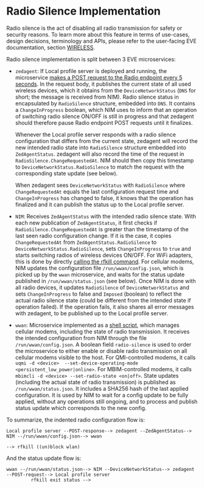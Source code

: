 # Radio Silence Implementation

Radio silence is the act of disabling all radio transmission for safety or security reasons.
To learn more about this feature in terms of use-cases, design decisions, terminology and APIs,
please refer to the user-facing EVE documentation, section [WIRELESS](../../../docs/WIRELESS.md#Radio-silence).

Radio silence implementation is split between 3 EVE microservices:

* `zedagent`: If Local profile server is deployed and running, the microservice [makes a POST
  request to the Radio endpoint every 5 seconds](../pkg/pillar/cmd/zedagent/radiosilence.go).
  In the request body, it publishes the current state of all used wireless devices, which it obtains
  from the `DeviceNetworkStatus` (`DNS` for short; the message is received from NIM). Radio silence
  status in encapsulated by `RadioSilence` structure, embedded into `DNS`. It contains a `ChangeInProgress`
  boolean, which NIM uses to inform that an operation of switching radio silence ON/OFF is still in progress
  and that zedagent should therefore pause Radio endpoint POST requests until it finalizes.

  Whenever the Local profile server responds with a radio silence configuration that differs from
  the current state, zedagent will record the new intended radio state into `RadioSilence` structure
  embedded into `ZedAgentStatus`. zedagent will also record the time of the request in `RadioSilence.ChangeRequestedAt`.
  NIM should then copy this timestamp to `DeviceNetworkStatus.RadioSilence` to match the request with the
  corresponding state update (see below).

  When zedagent sees `DeviceNetworkStatus` with `RadioSilence` where `ChangeRequestedAt` equals
  the last configuration request time and `ChangeInProgress` has changed to false, it knows
  that the operation has finalized and it can publish the status up to the Local profile server.

* `NIM`: Receives `ZedAgentStatus` with the intended radio silence state.
  With each new publication of `ZedAgentStatus`, it first checks if `RadioSilence.ChangeRequestedAt`
  is greater than the timestamp of the last seen radio configuration change. If it is the case, it copies
  `ChangeRequestedAt` from `ZedAgentStatus.RadioSilence` to `DeviceNetworkStatus.RadioSilence`,
  sets `ChangeInProgress` to `true` and starts switching radios of wireless devices ON/OFF.
  For WiFi adapters, this is done by directly [calling the rfkill command](../pkg/pillar/devicenetwork/wlan.go).
  For cellular modems, NIM updates the configuration file `/run/wwan/config.json`, which is picked up
  by the `wwan` microservice, and waits for the status update published in `/run/wwan/status.json` (see below).
  Once NIM is done with all radio devices, it updates `RadioSilence` of `DeviceNetworkStatus` and sets
  `ChangeInProgress` to false and `Imposed` (boolean) to reflect the actual radio silence state
  (could be different from the intended state if operation failed). If the operation fails, it also shares
  all error messages with zedagent, to be published up to the Local profile server.

* `wwan`: Microservice implemented as a [shell script](../pkg/wwan/usr/bin/wwan-init.sh), which manages
  cellular modems, including the state of radio transmission. It receives the intended configuration
  from NIM through the file `/run/wwan/config.json`. A boolean field `radio-silence` is used to order
  the microservice to either enable or disable radio transmission on all cellular modems visible to the host.
  For QMI-controlled modems, it calls `uqmi -d <device>  --set-device-operating-mode <persistent_low_power|online>`.
  For MBIM-controlled modems, it  calls `mbimcli -d <device> --set-radio-state <on|off>`.
  State updates (including the actual state of radio transmission) is published as `/run/wwan/status.json`.
  It includes a SHA256 hash of the last applied configuration. It is used by NIM to wait for a config
  update to be fully applied, without any operations still ongoing, and to process and publish status update
  which corresponds to the new config.

To summarize, the indented radio configuration flow is:

```text
Local profile server --POST-response--> zedagent --ZedAgentStatus--> NIM --/run/wwan/config.json--> wwan
                                                                         --> rfkill ((un)block wlan)
```

And the status update flow is:

```text
wwan --/run/wwan/status.json--> NIM --DeviceNetworkStatus--> zedagent --POST-request--> Local profile server
         rfkill exit status -->
```
